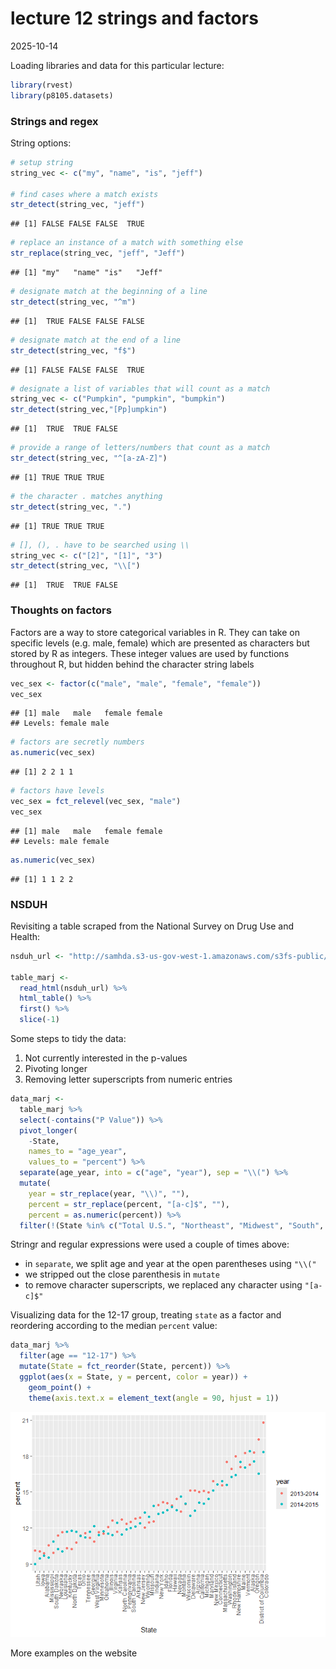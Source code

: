 lecture 12 strings and factors
================
2025-10-14

Loading libraries and data for this particular lecture:

``` r
library(rvest)
library(p8105.datasets)
```

### Strings and regex

String options:

``` r
# setup string
string_vec <- c("my", "name", "is", "jeff")

# find cases where a match exists
str_detect(string_vec, "jeff")
```

    ## [1] FALSE FALSE FALSE  TRUE

``` r
# replace an instance of a match with something else
str_replace(string_vec, "jeff", "Jeff")
```

    ## [1] "my"   "name" "is"   "Jeff"

``` r
# designate match at the beginning of a line
str_detect(string_vec, "^m")
```

    ## [1]  TRUE FALSE FALSE FALSE

``` r
# designate match at the end of a line
str_detect(string_vec, "f$")
```

    ## [1] FALSE FALSE FALSE  TRUE

``` r
# designate a list of variables that will count as a match
string_vec <- c("Pumpkin", "pumpkin", "bumpkin")
str_detect(string_vec,"[Pp]umpkin")
```

    ## [1]  TRUE  TRUE FALSE

``` r
# provide a range of letters/numbers that count as a match
str_detect(string_vec, "^[a-zA-Z]")
```

    ## [1] TRUE TRUE TRUE

``` r
# the character . matches anything
str_detect(string_vec, ".")
```

    ## [1] TRUE TRUE TRUE

``` r
# [], (), . have to be searched using \\
string_vec <- c("[2]", "[1]", "3")
str_detect(string_vec, "\\[")
```

    ## [1]  TRUE  TRUE FALSE

### Thoughts on factors

Factors are a way to store categorical variables in R. They can take on
specific levels (e.g. male, female) which are presented as characters
but stored by R as integers. These integer values are used by functions
throughout R, but hidden behind the character string labels

``` r
vec_sex <- factor(c("male", "male", "female", "female"))
vec_sex
```

    ## [1] male   male   female female
    ## Levels: female male

``` r
# factors are secretly numbers
as.numeric(vec_sex)
```

    ## [1] 2 2 1 1

``` r
# factors have levels
vec_sex = fct_relevel(vec_sex, "male")
vec_sex
```

    ## [1] male   male   female female
    ## Levels: male female

``` r
as.numeric(vec_sex)
```

    ## [1] 1 1 2 2

### NSDUH

Revisiting a table scraped from the National Survey on Drug Use and
Health:

``` r
nsduh_url <- "http://samhda.s3-us-gov-west-1.amazonaws.com/s3fs-public/field-uploads/2k15StateFiles/NSDUHsaeShortTermCHG2015.htm"

table_marj <-
  read_html(nsduh_url) %>% 
  html_table() %>% 
  first() %>% 
  slice(-1)
```

Some steps to tidy the data:

1.  Not currently interested in the p-values
2.  Pivoting longer
3.  Removing letter superscripts from numeric entries

``` r
data_marj <-
  table_marj %>% 
  select(-contains("P Value")) %>% 
  pivot_longer(
    -State,
    names_to = "age_year", 
    values_to = "percent") %>% 
  separate(age_year, into = c("age", "year"), sep = "\\(") %>% 
  mutate(
    year = str_replace(year, "\\)", ""),
    percent = str_replace(percent, "[a-c]$", ""),
    percent = as.numeric(percent)) %>% 
  filter(!(State %in% c("Total U.S.", "Northeast", "Midwest", "South", "West")))
```

Stringr and regular expressions were used a couple of times above:

- in `separate`, we split age and year at the open parentheses using
  `"\\("`
- we stripped out the close parenthesis in `mutate`
- to remove character superscripts, we replaced any character using
  `"[a-c]$"`

Visualizing data for the 12-17 group, treating `state` as a factor and
reordering according to the median `percent` value:

``` r
data_marj %>% 
  filter(age == "12-17") %>% 
  mutate(State = fct_reorder(State, percent)) %>% 
  ggplot(aes(x = State, y = percent, color = year)) + 
    geom_point() + 
    theme(axis.text.x = element_text(angle = 90, hjust = 1))
```

![](lecture-12-strings-and-factors_files/figure-gfm/unnamed-chunk-7-1.png)<!-- -->

More examples on the website
